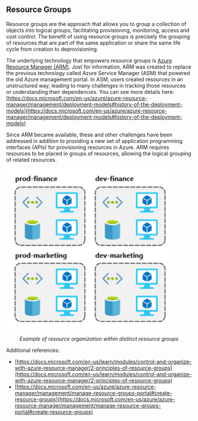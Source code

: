 ## Resource Groups

Resource groups are the approach that allows you to group a collection of objects into logical groups, facilitating provisioning, monitoring, access and cost control. The benefit of using resource groups is precisely the grouping of resources that are part of the same application or share the same life cycle from creation to deprovisioning.

The underlying technology that empowers resource groups is [Azure Resource Manager (ARM)](https://docs.microsoft.com/en-us/azure/azure-resource-manager/management/overview). Just for information, ARM was created to replace the previous technology called Azure Service Manager (ASM) that powered the old Azure management portal. In ASM, users created resources in an unstructured way, leading to many challenges in tracking those resources or understanding their dependencies. You can see more details here: [https://docs.microsoft.com/en-us/azure/azure-resource-manager/management/deployment-models#history-of-the-deployment-models](https://docs.microsoft.com/en-us/azure/azure-resource-manager/management/deployment-models#history-of-the-deployment-models)

Since ARM became available, these and other challenges have been addressed in addition to providing a new set of application programming interfaces (APIs) for provisioning resources in Azure. ARM requires resources to be placed in groups of resources, allowing the logical grouping of related resources.

![resource-group](../images/resource-group.png)

<div align="center"><em>Example of resource organization within distinct resource groups</em></div>

Additional references:

* [https://docs.microsoft.com/en-us/learn/modules/control-and-organize-with-azure-resource-manager/2-principles-of-resource-groups](https://docs.microsoft.com/en-us/learn/modules/control-and-organize-with-azure-resource-manager/2-principles-of-resource-groups)
* [https://docs.microsoft.com/en-us/azure/azure-resource-manager/management/manage-resource-groups-portal#create-resource-groups](https://docs.microsoft.com/en-us/azure/azure-resource-manager/management/manage-resource-groups-portal#create-resource-groups)
